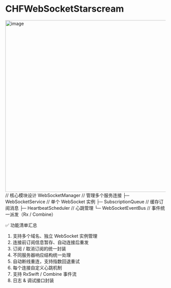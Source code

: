 # CHFWebSocketStarscream

<img width="541" alt="image" src="https://github.com/user-attachments/assets/aa090a4d-6ee6-423d-9c72-026f36d2b511" />
// 核心模块设计
WebSocketManager       // 管理多个服务连接
 ├─ WebSocketService   // 单个 WebSocket 实例
     ├─ SubscriptionQueue      // 缓存订阅消息
     ├─ HeartbeatScheduler     // 心跳管理
     └─ WebSocketEventBus      // 事件统一派发（Rx / Combine）

✅ 功能清单汇总 	
1.	支持多个域名、独立 WebSocket 实例管理 	
2.	连接前订阅信息暂存、自动连接后重发 	
3.	订阅 / 取消订阅的统一封装 	
4.	不同服务器响应结构统一处理 	
5.	自动断线重连，支持指数回退重试 	
6.	每个连接自定义心跳机制 	
7.	支持 RxSwift / Combine 事件流 	
8.	日志 & 调试接口封装
